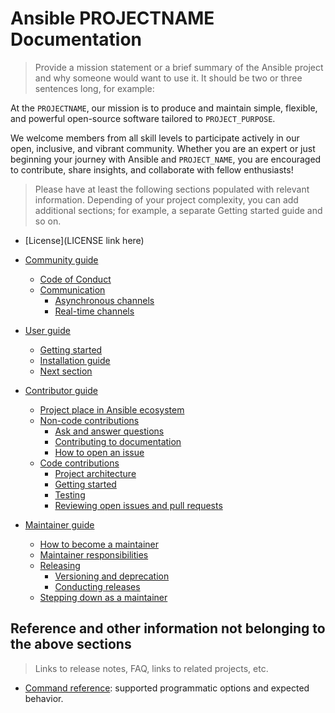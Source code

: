 # Ansible PROJECTNAME Documentation

> Provide a mission statement or a brief summary of the Ansible project and why someone would want to use it. It should be two or three sentences long, for example:

At the `PROJECTNAME`, our mission is to produce and maintain simple, flexible,
and powerful open-source software tailored to `PROJECT_PURPOSE`.

We welcome members from all skill levels to participate actively in our open, inclusive, and vibrant community.
Whether you are an expert or just beginning your journey with Ansible and `PROJECT_NAME`,
you are encouraged to contribute, share insights, and collaborate with fellow enthusiasts!

> Please have at least the following sections populated with relevant information. Depending of your project complexity, you can add additional sections; for example, a separate Getting started guide and so on.

- [License](LICENSE link here)
- [Community guide](community_guide.md)
  - [Code of Conduct](community_guide.md#code-of-conduct)
  - [Communication](community_guide.md#communication)
    - [Asynchronous channels](community_guide.md#asynchronous-channels)
    - [Real-time channels](community_guide.md#real-time-channels)

- [User guide](user_guide.md)
  - [Getting started](user_guide.md#getting-started)
  - [Installation guide](user_guide.md#installation)
  - [Next section](user_guide.md#next-section)

- [Contributor guide](contributor_guide.md)
  - [Project place in Ansible ecosystem](contributor_guide.md#project-place-in-ansible-ecosystem)
  - [Non-code contributions](contributor_guide.md#non-code-contributions)
    - [Ask and answer questions](contributor_guide.md#ask-and-answer-questions)
    - [Contributing to documentation](contributor_guide.md#contributing-to-documentation)
    - [How to open an issue](contributor_guide.md#how-to-open-an-issue)
  - [Code contributions](contributor_guide.md#code-contributions)
    - [Project architecture](contributor_guide.md#project-architecture)
    - [Getting started](contributor_guide.md#getting-started)
    - [Testing](contributor_guide.md#testing)
    - [Reviewing open issues and pull requests](contributor_guide.md#reviewing-open-issues-and-pull-requests)

- [Maintainer guide](maintainer_guide.md)
  - [How to become a maintainer](maintainer_guide.md#how-to-become-a-maintainer)
  - [Maintainer responsibilities](maintainer_guide.md#maintainer-responsibilities)
  - [Releasing](maintainer_guide.md#releasing)
    - [Versioning and deprecation](maintainer_guide.md#versioning-and-deprecation)
    - [Conducting releases](maintainer_guide.md#conducting-releases)
  - [Stepping down as a maintainer](maintainer_guide.md#stepping-down-as-a-maintainer)

## Reference and other information not belonging to the above sections

> Links to release notes, FAQ, links to related projects, etc.

- [Command reference](references/cli.md): supported programmatic options and expected behavior.
